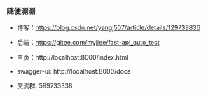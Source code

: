 ### 随便测测

* 博客：https://blog.csdn.net/yangj507/article/details/129739836

* 后端：https://gitee.com/myjiee/fast-api_auto_test

* 主页：http://localhost:8000/index.html

* swagger-ui: http://localhost:8000/docs

* 交流群: 599733338